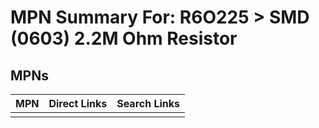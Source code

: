 



# MPN Summary For: R6O225 > SMD (0603) 2.2M Ohm Resistor

## MPNs
  

|MPN|Direct Links|Search Links|
| :--- | :--- | :--- |
||||
